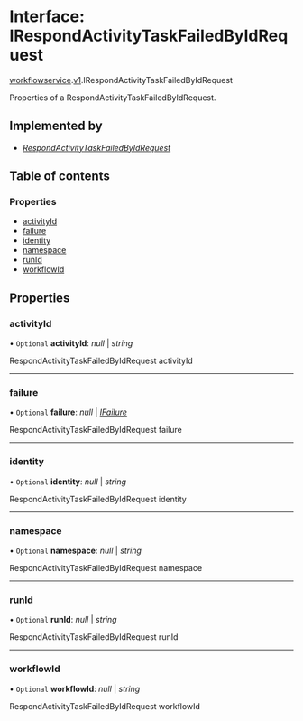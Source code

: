 # Interface: IRespondActivityTaskFailedByIdRequest

[workflowservice](../modules/proto.temporal.api.workflowservice.md).[v1](../modules/proto.temporal.api.workflowservice.v1.md).IRespondActivityTaskFailedByIdRequest

Properties of a RespondActivityTaskFailedByIdRequest.

## Implemented by

* [*RespondActivityTaskFailedByIdRequest*](../classes/proto.temporal.api.workflowservice.v1.respondactivitytaskfailedbyidrequest.md)

## Table of contents

### Properties

- [activityId](proto.temporal.api.workflowservice.v1.irespondactivitytaskfailedbyidrequest.md#activityid)
- [failure](proto.temporal.api.workflowservice.v1.irespondactivitytaskfailedbyidrequest.md#failure)
- [identity](proto.temporal.api.workflowservice.v1.irespondactivitytaskfailedbyidrequest.md#identity)
- [namespace](proto.temporal.api.workflowservice.v1.irespondactivitytaskfailedbyidrequest.md#namespace)
- [runId](proto.temporal.api.workflowservice.v1.irespondactivitytaskfailedbyidrequest.md#runid)
- [workflowId](proto.temporal.api.workflowservice.v1.irespondactivitytaskfailedbyidrequest.md#workflowid)

## Properties

### activityId

• `Optional` **activityId**: *null* \| *string*

RespondActivityTaskFailedByIdRequest activityId

___

### failure

• `Optional` **failure**: *null* \| [*IFailure*](proto.temporal.api.failure.v1.ifailure.md)

RespondActivityTaskFailedByIdRequest failure

___

### identity

• `Optional` **identity**: *null* \| *string*

RespondActivityTaskFailedByIdRequest identity

___

### namespace

• `Optional` **namespace**: *null* \| *string*

RespondActivityTaskFailedByIdRequest namespace

___

### runId

• `Optional` **runId**: *null* \| *string*

RespondActivityTaskFailedByIdRequest runId

___

### workflowId

• `Optional` **workflowId**: *null* \| *string*

RespondActivityTaskFailedByIdRequest workflowId

